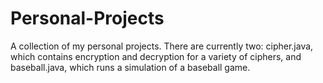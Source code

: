 # Personal-Projects
A collection of my personal projects. 
There are currently two:
cipher.java, which contains encryption and decryption for a variety of ciphers, 
and baseball.java, which runs a simulation of a baseball game.
